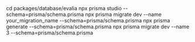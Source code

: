cd packages/database/evalia
npx prisma studio --schema=prisma/schema.prisma
npx prisma migrate dev --name your_migration_name --schema=prisma/schema.prisma
npx prisma generate --schema=prisma/schema.prisma
npx prisma migrate dev --name 3 --schema=prisma/schema.prisma